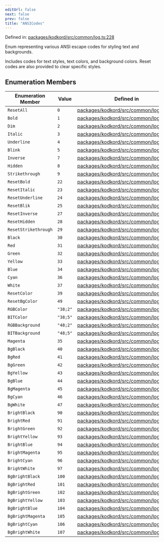 ```yaml
---
editUrl: false
next: false
prev: false
title: "ANSICodes"
---
```


Defined in: [packages/kodkord/src/common/log.ts:228](https://github.com/KingsBeCattz/Kodkord/blob/d60ae5f731db3a8ab6bde538c1e575cda7085372/packages/kodkord/src/common/log.ts#L228)

Enum representing various ANSI escape codes for styling text and backgrounds.

Includes codes for text styles, text colors, and background colors.
Reset codes are also provided to clear specific styles.

## Enumeration Members

| Enumeration Member | Value | Defined in |
| ------ | ------ | ------ |
| <a id="resetall"></a> `ResetAll` | `0` | [packages/kodkord/src/common/log.ts:230](https://github.com/KingsBeCattz/Kodkord/blob/d60ae5f731db3a8ab6bde538c1e575cda7085372/packages/kodkord/src/common/log.ts#L230) |
| <a id="bold"></a> `Bold` | `1` | [packages/kodkord/src/common/log.ts:242](https://github.com/KingsBeCattz/Kodkord/blob/d60ae5f731db3a8ab6bde538c1e575cda7085372/packages/kodkord/src/common/log.ts#L242) |
| <a id="dim"></a> `Dim` | `2` | [packages/kodkord/src/common/log.ts:243](https://github.com/KingsBeCattz/Kodkord/blob/d60ae5f731db3a8ab6bde538c1e575cda7085372/packages/kodkord/src/common/log.ts#L243) |
| <a id="italic"></a> `Italic` | `3` | [packages/kodkord/src/common/log.ts:244](https://github.com/KingsBeCattz/Kodkord/blob/d60ae5f731db3a8ab6bde538c1e575cda7085372/packages/kodkord/src/common/log.ts#L244) |
| <a id="underline"></a> `Underline` | `4` | [packages/kodkord/src/common/log.ts:245](https://github.com/KingsBeCattz/Kodkord/blob/d60ae5f731db3a8ab6bde538c1e575cda7085372/packages/kodkord/src/common/log.ts#L245) |
| <a id="blink"></a> `Blink` | `5` | [packages/kodkord/src/common/log.ts:246](https://github.com/KingsBeCattz/Kodkord/blob/d60ae5f731db3a8ab6bde538c1e575cda7085372/packages/kodkord/src/common/log.ts#L246) |
| <a id="inverse"></a> `Inverse` | `7` | [packages/kodkord/src/common/log.ts:247](https://github.com/KingsBeCattz/Kodkord/blob/d60ae5f731db3a8ab6bde538c1e575cda7085372/packages/kodkord/src/common/log.ts#L247) |
| <a id="hidden"></a> `Hidden` | `8` | [packages/kodkord/src/common/log.ts:248](https://github.com/KingsBeCattz/Kodkord/blob/d60ae5f731db3a8ab6bde538c1e575cda7085372/packages/kodkord/src/common/log.ts#L248) |
| <a id="strikethrough"></a> `Strikethrough` | `9` | [packages/kodkord/src/common/log.ts:249](https://github.com/KingsBeCattz/Kodkord/blob/d60ae5f731db3a8ab6bde538c1e575cda7085372/packages/kodkord/src/common/log.ts#L249) |
| <a id="resetbold"></a> `ResetBold` | `22` | [packages/kodkord/src/common/log.ts:231](https://github.com/KingsBeCattz/Kodkord/blob/d60ae5f731db3a8ab6bde538c1e575cda7085372/packages/kodkord/src/common/log.ts#L231) |
| <a id="resetitalic"></a> `ResetItalic` | `23` | [packages/kodkord/src/common/log.ts:232](https://github.com/KingsBeCattz/Kodkord/blob/d60ae5f731db3a8ab6bde538c1e575cda7085372/packages/kodkord/src/common/log.ts#L232) |
| <a id="resetunderline"></a> `ResetUnderline` | `24` | [packages/kodkord/src/common/log.ts:233](https://github.com/KingsBeCattz/Kodkord/blob/d60ae5f731db3a8ab6bde538c1e575cda7085372/packages/kodkord/src/common/log.ts#L233) |
| <a id="resetblik"></a> `ResetBlik` | `25` | [packages/kodkord/src/common/log.ts:234](https://github.com/KingsBeCattz/Kodkord/blob/d60ae5f731db3a8ab6bde538c1e575cda7085372/packages/kodkord/src/common/log.ts#L234) |
| <a id="resetinverse"></a> `ResetInverse` | `27` | [packages/kodkord/src/common/log.ts:235](https://github.com/KingsBeCattz/Kodkord/blob/d60ae5f731db3a8ab6bde538c1e575cda7085372/packages/kodkord/src/common/log.ts#L235) |
| <a id="resethidden"></a> `ResetHidden` | `28` | [packages/kodkord/src/common/log.ts:236](https://github.com/KingsBeCattz/Kodkord/blob/d60ae5f731db3a8ab6bde538c1e575cda7085372/packages/kodkord/src/common/log.ts#L236) |
| <a id="resetstrikethrough"></a> `ResetStrikethrough` | `29` | [packages/kodkord/src/common/log.ts:237](https://github.com/KingsBeCattz/Kodkord/blob/d60ae5f731db3a8ab6bde538c1e575cda7085372/packages/kodkord/src/common/log.ts#L237) |
| <a id="black"></a> `Black` | `30` | [packages/kodkord/src/common/log.ts:258](https://github.com/KingsBeCattz/Kodkord/blob/d60ae5f731db3a8ab6bde538c1e575cda7085372/packages/kodkord/src/common/log.ts#L258) |
| <a id="red"></a> `Red` | `31` | [packages/kodkord/src/common/log.ts:259](https://github.com/KingsBeCattz/Kodkord/blob/d60ae5f731db3a8ab6bde538c1e575cda7085372/packages/kodkord/src/common/log.ts#L259) |
| <a id="green"></a> `Green` | `32` | [packages/kodkord/src/common/log.ts:260](https://github.com/KingsBeCattz/Kodkord/blob/d60ae5f731db3a8ab6bde538c1e575cda7085372/packages/kodkord/src/common/log.ts#L260) |
| <a id="yellow"></a> `Yellow` | `33` | [packages/kodkord/src/common/log.ts:261](https://github.com/KingsBeCattz/Kodkord/blob/d60ae5f731db3a8ab6bde538c1e575cda7085372/packages/kodkord/src/common/log.ts#L261) |
| <a id="blue"></a> `Blue` | `34` | [packages/kodkord/src/common/log.ts:262](https://github.com/KingsBeCattz/Kodkord/blob/d60ae5f731db3a8ab6bde538c1e575cda7085372/packages/kodkord/src/common/log.ts#L262) |
| <a id="cyan"></a> `Cyan` | `36` | [packages/kodkord/src/common/log.ts:264](https://github.com/KingsBeCattz/Kodkord/blob/d60ae5f731db3a8ab6bde538c1e575cda7085372/packages/kodkord/src/common/log.ts#L264) |
| <a id="white"></a> `White` | `37` | [packages/kodkord/src/common/log.ts:265](https://github.com/KingsBeCattz/Kodkord/blob/d60ae5f731db3a8ab6bde538c1e575cda7085372/packages/kodkord/src/common/log.ts#L265) |
| <a id="resetcolor"></a> `ResetColor` | `39` | [packages/kodkord/src/common/log.ts:238](https://github.com/KingsBeCattz/Kodkord/blob/d60ae5f731db3a8ab6bde538c1e575cda7085372/packages/kodkord/src/common/log.ts#L238) |
| <a id="resetbgcolor"></a> `ResetBgColor` | `49` | [packages/kodkord/src/common/log.ts:239](https://github.com/KingsBeCattz/Kodkord/blob/d60ae5f731db3a8ab6bde538c1e575cda7085372/packages/kodkord/src/common/log.ts#L239) |
| <a id="rgbcolor"></a> `RGBColor` | `"38;2"` | [packages/kodkord/src/common/log.ts:252](https://github.com/KingsBeCattz/Kodkord/blob/d60ae5f731db3a8ab6bde538c1e575cda7085372/packages/kodkord/src/common/log.ts#L252) |
| <a id="bitcolor"></a> `BITColor` | `"38;5"` | [packages/kodkord/src/common/log.ts:253](https://github.com/KingsBeCattz/Kodkord/blob/d60ae5f731db3a8ab6bde538c1e575cda7085372/packages/kodkord/src/common/log.ts#L253) |
| <a id="rgbbackground"></a> `RGBBackground` | `"48;2"` | [packages/kodkord/src/common/log.ts:254](https://github.com/KingsBeCattz/Kodkord/blob/d60ae5f731db3a8ab6bde538c1e575cda7085372/packages/kodkord/src/common/log.ts#L254) |
| <a id="bitbackground"></a> `BITBackground` | `"48;5"` | [packages/kodkord/src/common/log.ts:255](https://github.com/KingsBeCattz/Kodkord/blob/d60ae5f731db3a8ab6bde538c1e575cda7085372/packages/kodkord/src/common/log.ts#L255) |
| <a id="magenta"></a> `Magenta` | `35` | [packages/kodkord/src/common/log.ts:263](https://github.com/KingsBeCattz/Kodkord/blob/d60ae5f731db3a8ab6bde538c1e575cda7085372/packages/kodkord/src/common/log.ts#L263) |
| <a id="bgblack"></a> `BgBlack` | `40` | [packages/kodkord/src/common/log.ts:278](https://github.com/KingsBeCattz/Kodkord/blob/d60ae5f731db3a8ab6bde538c1e575cda7085372/packages/kodkord/src/common/log.ts#L278) |
| <a id="bgred"></a> `BgRed` | `41` | [packages/kodkord/src/common/log.ts:279](https://github.com/KingsBeCattz/Kodkord/blob/d60ae5f731db3a8ab6bde538c1e575cda7085372/packages/kodkord/src/common/log.ts#L279) |
| <a id="bggreen"></a> `BgGreen` | `42` | [packages/kodkord/src/common/log.ts:280](https://github.com/KingsBeCattz/Kodkord/blob/d60ae5f731db3a8ab6bde538c1e575cda7085372/packages/kodkord/src/common/log.ts#L280) |
| <a id="bgyellow"></a> `BgYellow` | `43` | [packages/kodkord/src/common/log.ts:281](https://github.com/KingsBeCattz/Kodkord/blob/d60ae5f731db3a8ab6bde538c1e575cda7085372/packages/kodkord/src/common/log.ts#L281) |
| <a id="bgblue"></a> `BgBlue` | `44` | [packages/kodkord/src/common/log.ts:282](https://github.com/KingsBeCattz/Kodkord/blob/d60ae5f731db3a8ab6bde538c1e575cda7085372/packages/kodkord/src/common/log.ts#L282) |
| <a id="bgmagenta"></a> `BgMagenta` | `45` | [packages/kodkord/src/common/log.ts:283](https://github.com/KingsBeCattz/Kodkord/blob/d60ae5f731db3a8ab6bde538c1e575cda7085372/packages/kodkord/src/common/log.ts#L283) |
| <a id="bgcyan"></a> `BgCyan` | `46` | [packages/kodkord/src/common/log.ts:284](https://github.com/KingsBeCattz/Kodkord/blob/d60ae5f731db3a8ab6bde538c1e575cda7085372/packages/kodkord/src/common/log.ts#L284) |
| <a id="bgwhite"></a> `BgWhite` | `47` | [packages/kodkord/src/common/log.ts:285](https://github.com/KingsBeCattz/Kodkord/blob/d60ae5f731db3a8ab6bde538c1e575cda7085372/packages/kodkord/src/common/log.ts#L285) |
| <a id="brightblack"></a> `BrightBlack` | `90` | [packages/kodkord/src/common/log.ts:268](https://github.com/KingsBeCattz/Kodkord/blob/d60ae5f731db3a8ab6bde538c1e575cda7085372/packages/kodkord/src/common/log.ts#L268) |
| <a id="brightred"></a> `BrightRed` | `91` | [packages/kodkord/src/common/log.ts:269](https://github.com/KingsBeCattz/Kodkord/blob/d60ae5f731db3a8ab6bde538c1e575cda7085372/packages/kodkord/src/common/log.ts#L269) |
| <a id="brightgreen"></a> `BrightGreen` | `92` | [packages/kodkord/src/common/log.ts:270](https://github.com/KingsBeCattz/Kodkord/blob/d60ae5f731db3a8ab6bde538c1e575cda7085372/packages/kodkord/src/common/log.ts#L270) |
| <a id="brightyellow"></a> `BrightYellow` | `93` | [packages/kodkord/src/common/log.ts:271](https://github.com/KingsBeCattz/Kodkord/blob/d60ae5f731db3a8ab6bde538c1e575cda7085372/packages/kodkord/src/common/log.ts#L271) |
| <a id="brightblue"></a> `BrightBlue` | `94` | [packages/kodkord/src/common/log.ts:272](https://github.com/KingsBeCattz/Kodkord/blob/d60ae5f731db3a8ab6bde538c1e575cda7085372/packages/kodkord/src/common/log.ts#L272) |
| <a id="brightmagenta"></a> `BrightMagenta` | `95` | [packages/kodkord/src/common/log.ts:273](https://github.com/KingsBeCattz/Kodkord/blob/d60ae5f731db3a8ab6bde538c1e575cda7085372/packages/kodkord/src/common/log.ts#L273) |
| <a id="brightcyan"></a> `BrightCyan` | `96` | [packages/kodkord/src/common/log.ts:274](https://github.com/KingsBeCattz/Kodkord/blob/d60ae5f731db3a8ab6bde538c1e575cda7085372/packages/kodkord/src/common/log.ts#L274) |
| <a id="brightwhite"></a> `BrightWhite` | `97` | [packages/kodkord/src/common/log.ts:275](https://github.com/KingsBeCattz/Kodkord/blob/d60ae5f731db3a8ab6bde538c1e575cda7085372/packages/kodkord/src/common/log.ts#L275) |
| <a id="bgbrightblack"></a> `BgBrightBlack` | `100` | [packages/kodkord/src/common/log.ts:288](https://github.com/KingsBeCattz/Kodkord/blob/d60ae5f731db3a8ab6bde538c1e575cda7085372/packages/kodkord/src/common/log.ts#L288) |
| <a id="bgbrightred"></a> `BgBrightRed` | `101` | [packages/kodkord/src/common/log.ts:289](https://github.com/KingsBeCattz/Kodkord/blob/d60ae5f731db3a8ab6bde538c1e575cda7085372/packages/kodkord/src/common/log.ts#L289) |
| <a id="bgbrightgreen"></a> `BgBrightGreen` | `102` | [packages/kodkord/src/common/log.ts:290](https://github.com/KingsBeCattz/Kodkord/blob/d60ae5f731db3a8ab6bde538c1e575cda7085372/packages/kodkord/src/common/log.ts#L290) |
| <a id="bgbrightyellow"></a> `BgBrightYellow` | `103` | [packages/kodkord/src/common/log.ts:291](https://github.com/KingsBeCattz/Kodkord/blob/d60ae5f731db3a8ab6bde538c1e575cda7085372/packages/kodkord/src/common/log.ts#L291) |
| <a id="bgbrightblue"></a> `BgBrightBlue` | `104` | [packages/kodkord/src/common/log.ts:292](https://github.com/KingsBeCattz/Kodkord/blob/d60ae5f731db3a8ab6bde538c1e575cda7085372/packages/kodkord/src/common/log.ts#L292) |
| <a id="bgbrightmagenta"></a> `BgBrightMagenta` | `105` | [packages/kodkord/src/common/log.ts:293](https://github.com/KingsBeCattz/Kodkord/blob/d60ae5f731db3a8ab6bde538c1e575cda7085372/packages/kodkord/src/common/log.ts#L293) |
| <a id="bgbrightcyan"></a> `BgBrightCyan` | `106` | [packages/kodkord/src/common/log.ts:294](https://github.com/KingsBeCattz/Kodkord/blob/d60ae5f731db3a8ab6bde538c1e575cda7085372/packages/kodkord/src/common/log.ts#L294) |
| <a id="bgbrightwhite"></a> `BgBrightWhite` | `107` | [packages/kodkord/src/common/log.ts:295](https://github.com/KingsBeCattz/Kodkord/blob/d60ae5f731db3a8ab6bde538c1e575cda7085372/packages/kodkord/src/common/log.ts#L295) |
